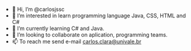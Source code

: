 - 👋 Hi, I’m @carlosjssc
- 👀 I’m interested in learn programming language Java, CSS, HTML and C#
- 🌱 I’m currently learning C# and Java.
- 💞️ I’m looking to collaborate on aplication, programming teams.
- 📫 To reach me send e-mail carlos.clara@univale.br

<!---
carlosjssc/carlosjssc is a ✨ special ✨ repository because its `README.md` (this file) appears on your GitHub profile.
You can click the Preview link to take a look at your changes.
--->
